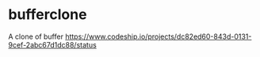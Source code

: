 bufferclone
===========

A clone of buffer
https://www.codeship.io/projects/dc82ed60-843d-0131-9cef-2abc67d1dc88/status
